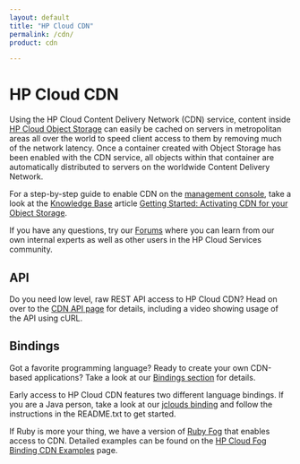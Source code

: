 ```yaml
---
layout: default
title: "HP Cloud CDN"
permalink: /cdn/
product: cdn

---
```

# HP Cloud CDN

<!-- <iframe src="http://player.vimeo.com/video/40264189?title=0&amp;byline=0&amp;portrait=0" width="580" height="420" frameborder="0"> </iframe> -->

Using the HP Cloud Content Delivery Network (CDN) service, content inside [HP Cloud Object Storage](/object-storage) can easily be cached on servers in metropolitan areas all over the world to speed client access to them by removing much of the network latency.  Once a container created with Object Storage has been enabled with the CDN service, all objects within that container are automatically distributed to servers on the worldwide Content Delivery Network.

For a step-by-step guide to enable CDN on the [management console](https://console.hpcloud.com), take a look at the [Knowledge Base](https://community.hpcloud.com/knowledge-base) article [Getting Started: Activating CDN for your Object Storage](https://community.hpcloud.com/article/getting-started-activating-cdn-your-object-storage).

If you have any questions, try our [Forums](https://community.hpcloud.com) where you can learn from our own internal experts as well as other users in the HP Cloud Services community.

## API
Do you need low level, raw REST API access to HP Cloud CDN?  Head on over to the [CDN API page](/cdn/api) for details, including a video showing usage of the API using cURL.

## Bindings
Got a favorite programming language?  Ready to create your own CDN-based applications?  Take a look at our [Bindings section](/bindings) for details.

Early access to HP Cloud CDN features two different language bindings.  If you are a Java person, take a look at our [jclouds binding](/bindings/jclouds) and follow the instructions in the README.txt to get started.

If Ruby is more your thing, we have a version of [Ruby Fog](/bindings/fog/install) that enables access to CDN.  Detailed examples can be found on the [HP Cloud Fog Binding CDN Examples](/bindings/fog/cdn) page.
